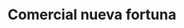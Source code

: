---
title: "Comercial nueva fortuna"
url: /puerto-la-cruz/comercial-nueva-fortuna/
shop: comodidad
---